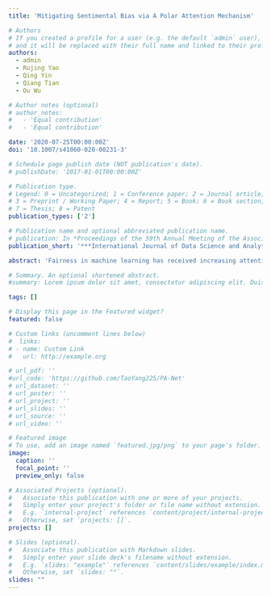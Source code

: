 ```yaml
---
title: 'Mitigating Sentimental Bias via A Polar Attention Mechanism'

# Authors
# If you created a profile for a user (e.g. the default `admin` user), write the username (folder name) here
# and it will be replaced with their full name and linked to their profile.
authors:
  - admin
  - Rujing Yao
  - Qing Yin
  - Qiang Tian
  - Ou Wu

# Author notes (optional)
# author_notes:
#   - 'Equal contribution'
#   - 'Equal contribution'

date: '2020-07-25T00:00:00Z'
doi: '10.1007/s41060-020-00231-3'

# Schedule page publish date (NOT publication's date).
# publishDate: '2017-01-01T00:00:00Z'

# Publication type.
# Legend: 0 = Uncategorized; 1 = Conference paper; 2 = Journal article;
# 3 = Preprint / Working Paper; 4 = Report; 5 = Book; 6 = Book section;
# 7 = Thesis; 8 = Patent
publication_types: ['2']

# Publication name and optional abbreviated publication name.
# publication: In *Proceedings of the 59th Annual Meeting of the Association for Computational Linguistics and the 11th International Joint Conference on Natural Language Processing*
publication_short: '***International Journal of Data Science and Analytics***, 2021, 11(1): 27-36.'

abstract: 'Fairness in machine learning has received increasing attention in recent years. This study focuses on a particular type of machine learning fairness, namely sentimental bias, in text sentiment analysis. Sentimental bias occurs on words (or phrases) when they are distributed distinctly in positive and negative corpora. It results in that an excessively proportion of words carry negative/positive sentiment in learned models. This study proposed a new attention mechanism, called polar attention, to mitigate sentimental biases. It consists of two modules, namely polar flipping and distance measurement. The first module explicitly models word sentimental polarity and can prevent that neutral words flip positively or negatively. The second module is used to attend negative/positive words. In the experiments, three benchmark data sets are used, and supplementary testing sets are compiled. Experimental results verify the effectiveness of the proposed method.'

# Summary. An optional shortened abstract.
#summary: Lorem ipsum dolor sit amet, consectetur adipiscing elit. Duis posuere tellus ac convallis placerat. Proin tincidunt magna sed ex sollicitudin condimentum.

tags: []

# Display this page in the Featured widget?
featured: false

# Custom links (uncomment lines below)
#  links:
# - name: Custom Link
#   url: http://example.org

# url_pdf: ''
#url_code: 'https://github.com/TaoYang225/PA-Net'
# url_dataset: ''
# url_poster: ''
# url_project: ''
# url_slides: ''
# url_source: ''
# url_video: ''

# Featured image
# To use, add an image named `featured.jpg/png` to your page's folder.
image:
  caption: ''
  focal_point: ''
  preview_only: false

# Associated Projects (optional).
#   Associate this publication with one or more of your projects.
#   Simply enter your project's folder or file name without extension.
#   E.g. `internal-project` references `content/project/internal-project/index.md`.
#   Otherwise, set `projects: []`.
projects: []

# Slides (optional).
#   Associate this publication with Markdown slides.
#   Simply enter your slide deck's filename without extension.
#   E.g. `slides: "example"` references `content/slides/example/index.md`.
#   Otherwise, set `slides: ""`.
slides: ""
---
```


<!-- {{% callout note %}}
Click the _Cite_ button above to demo the feature to enable visitors to import publication metadata into their reference management software.
{{% /callout %}}

{{% callout note %}}
Create your slides in Markdown - click the _Slides_ button to check out the example.
{{% /callout %}} -->

<!-- Supplementary notes can be added here, including [code, math, and images](https://wowchemy.com/docs/writing-markdown-latex/). -->
